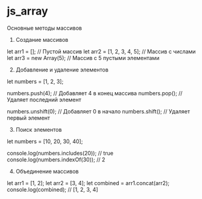 # js_array
Основные методы массивов

1. Создание массивов

let arr1 = []; // Пустой массив
let arr2 = [1, 2, 3, 4, 5]; // Массив с числами
let arr3 = new Array(5); // Массив с 5 пустыми элементами

2. Добавление и удаление элементов

let numbers = [1, 2, 3];

numbers.push(4); // Добавляет 4 в конец массива
numbers.pop(); // Удаляет последний элемент

numbers.unshift(0); // Добавляет 0 в начало
numbers.shift(); // Удаляет первый элемент



3. Поиск элементов

let numbers = [10, 20, 30, 40];

console.log(numbers.includes(20)); // true
console.log(numbers.indexOf(30)); // 2

4. Объединение массивов

let arr1 = [1, 2];
let arr2 = [3, 4];
let combined = arr1.concat(arr2);
console.log(combined); // [1, 2, 3, 4]